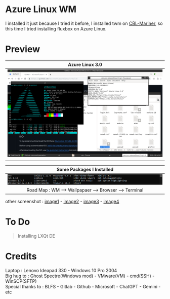 # Azure Linux WM
I installed it just because I tried it before, I installed twm on [CBL-Mariner](https://github.com/cilegordev/Azure-Linux-WM/blob/CBL-Mariner/src/configure-x11-and-twm.md), so this time I tried installing fluxbox on Azure Linux.

# Preview
| Azure Linux 3.0 |
|-|
| ![](image/cover.png) |
| |

| Some Packages I Installed |
|-|
| ![](image/unofficial-packages.png) |
| <div align="center"> Road Map : WM --> Wallpapaer --> Browser --> Terminal </div> |

other screenshot : [image1](image/fluxbox-wm.png) - [image2](image/neotop.png) - [image3](image/xfce4.png) - [image4](image/midori-browser.png)

# To Do
> Installing LXQt DE

# Credits
Laptop : Lenovo Ideapad 330 - Windows 10 Pro 2004 </br>
Big hug to : Ghost Spectre(Windows mod) - VMware(VM) - cmd(SSH) - WinSCP(SFTP) </br>
Special thanks to : BLFS - Gitlab - Github - Microsoft - ChatGPT - Gemini - etc </br>

